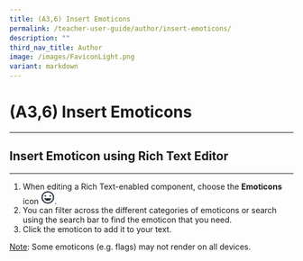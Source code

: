 ```yaml
---
title: (A3,6) Insert Emoticons
permalink: /teacher-user-guide/author/insert-emoticons/
description: ""
third_nav_title: Author
image: /images/FaviconLight.png
variant: markdown
---
```

<h1 id="insert-emoticons">(A3,6) Insert Emoticons</h1><hr>
<h2 id="-insert-emoticon-using-rich-text-editor-">Insert Emoticon using Rich Text Editor</h2>
<hr>
<ol>
<li>When editing a Rich Text-enabled component, choose the <strong>Emoticons</strong> icon <img style="width:1.5rem; display: inline;" src="/images/Icons/Emoticons.svg">.</li>
<li>You can filter across the different categories of emoticons or search using the search bar to find the emoticon that you need.</li>
<li>Click the emoticon to add it to your text.</li>
</ol>
<p><u>Note</u>: Some emoticons (e.g. flags) may not render on all devices.</p>